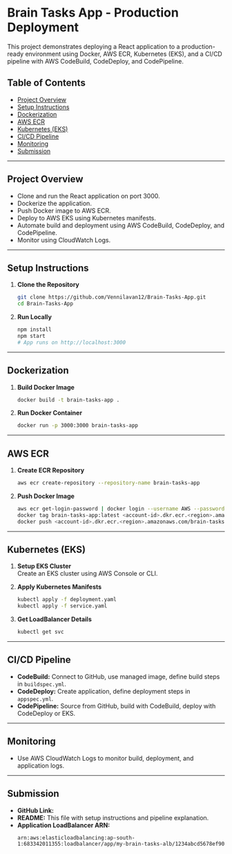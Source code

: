 # Brain Tasks App - Production Deployment

This project demonstrates deploying a React application to a production-ready environment using Docker, AWS ECR, Kubernetes (EKS), and a CI/CD pipeline with AWS CodeBuild, CodeDeploy, and CodePipeline.

## Table of Contents

- [Project Overview](#project-overview)
- [Setup Instructions](#setup-instructions)
- [Dockerization](#dockerization)
- [AWS ECR](#aws-ecr)
- [Kubernetes (EKS)](#kubernetes-eks)
- [CI/CD Pipeline](#cicd-pipeline)
- [Monitoring](#monitoring)
- [Submission](#submission)

---

## Project Overview

- Clone and run the React application on port 3000.
- Dockerize the application.
- Push Docker image to AWS ECR.
- Deploy to AWS EKS using Kubernetes manifests.
- Automate build and deployment using AWS CodeBuild, CodeDeploy, and CodePipeline.
- Monitor using CloudWatch Logs.

---

## Setup Instructions

1. **Clone the Repository**
   ```bash
   git clone https://github.com/Vennilavan12/Brain-Tasks-App.git
   cd Brain-Tasks-App
   ```

2. **Run Locally**
   ```bash
   npm install
   npm start
   # App runs on http://localhost:3000
   ```

---

## Dockerization

1. **Build Docker Image**
   ```bash
   docker build -t brain-tasks-app .
   ```

2. **Run Docker Container**
   ```bash
   docker run -p 3000:3000 brain-tasks-app
   ```

---

## AWS ECR

1. **Create ECR Repository**
   ```bash
   aws ecr create-repository --repository-name brain-tasks-app
   ```

2. **Push Docker Image**
   ```bash
   aws ecr get-login-password | docker login --username AWS --password-stdin <account-id>.dkr.ecr.<region>.amazonaws.com
   docker tag brain-tasks-app:latest <account-id>.dkr.ecr.<region>.amazonaws.com/brain-tasks-app:latest
   docker push <account-id>.dkr.ecr.<region>.amazonaws.com/brain-tasks-app:latest
   ```

---

## Kubernetes (EKS)

1. **Setup EKS Cluster**  
   Create an EKS cluster using AWS Console or CLI.

2. **Apply Kubernetes Manifests**
   ```bash
   kubectl apply -f deployment.yaml
   kubectl apply -f service.yaml
   ```

3. **Get LoadBalancer Details**
   ```bash
   kubectl get svc
   ```

---

## CI/CD Pipeline

- **CodeBuild:** Connect to GitHub, use managed image, define build steps in `buildspec.yml`.
- **CodeDeploy:** Create application, define deployment steps in `appspec.yml`.
- **CodePipeline:** Source from GitHub, build with CodeBuild, deploy with CodeDeploy or EKS.

---

## Monitoring

- Use AWS CloudWatch Logs to monitor build, deployment, and application logs.

---

## Submission

- **GitHub Link:** 
- **README:** This file with setup instructions and pipeline explanation.
- **Application LoadBalancer ARN:**  
  ```
  arn:aws:elasticloadbalancing:ap-south-1:683342011355:loadbalancer/app/my-brain-tasks-alb/1234abcd5678ef90
  ```
